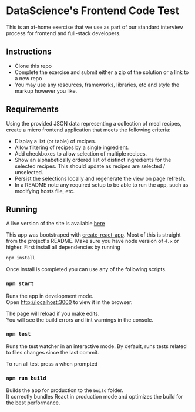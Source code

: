 DataScience's Frontend Code Test
==================

This is an at-home exercise that we use as part of our standard interview process for frontend and full-stack developers.

## Instructions

* Clone this repo
* Complete the exercise and submit either a zip of the solution or a link to a new repo
* You may use any resources, frameworks, libraries, etc and style the markup however you like.

## Requirements

Using the provided JSON data representing a collection of meal recipes, create a micro frontend application that meets the following criteria:

* Display a list (or table) of recipes.
* Allow filtering of recipes by a single ingredient.
* Add checkboxes to allow selection of multiple recipes.
* Show an alphabetically ordered list of distinct ingredients for the selected recipes. This should update as recipes are selected / unselected.
* Persist the selections locally and regenerate the view on page refresh.
* In a README note any required setup to be able to run the app, such as modifying hosts file, etc.

## Running

A live version of the site is available [here](http://ivanph.github.io/frontend-code-test)

This app was bootstraped with [create-react-app](https://github.com/facebookincubator/create-react-app).
Most of this is straight from the project's README.
Make sure you have node version of `4.x` or higher.
First install all dependencies by running

```sh
npm install
```

Once install is completed you can use any of the following scripts.

### `npm start`

Runs the app in development mode.<br>
Open [http://localhost:3000](http://localhost:3000) to view it in the browser.

The page will reload if you make edits.<br>
You will see the build errors and lint warnings in the console.

### `npm test`

Runs the test watcher in an interactive mode.
By default, runs tests related to files changes since the last commit.

To run all test press `a` when prompted

### `npm run build`

Builds the app for production to the `build` folder.<br>
It correctly bundles React in production mode and optimizes the build for the best performance.


